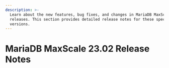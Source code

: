 ```yaml
---
description: >-
  Learn about the new features, bug fixes, and changes in MariaDB MaxScale 23.02
  releases. This section provides detailed release notes for these specific
  versions.
---
```


# MariaDB MaxScale 23.02 Release Notes

